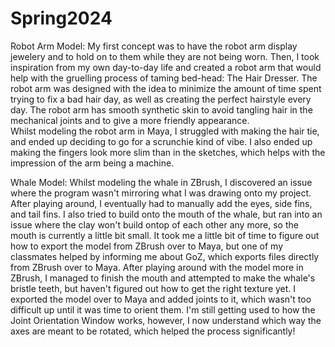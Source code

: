 # Spring2024
Robot Arm Model:
My first concept was to have the robot arm display jewelery and to hold on to them while they are not being worn. Then, I took inspiration from my own day-to-day life and created a robot arm that would help with the gruelling process of taming bed-head: The Hair Dresser. The robot arm was designed with the idea to minimize the amount of time spent trying to fix a bad hair day, as well as creating the perfect hairstyle every day. The robot arm has smooth synthetic skin to avoid tangling hair in the mechanical joints and to give a more friendly appearance.  
Whilst modeling the robot arm in Maya, I struggled with making the hair tie, and ended up deciding to go for a scrunchie kind of vibe. I also ended up making the fingers look more slim than in the sketches, which helps with the impression of the arm being a machine.

Whale Model:
Whilst modeling the whale in ZBrush, I discovered an issue where the program wasn't mirroring what I was drawing onto my project. After playing around, I eventually had to manually add the eyes, side fins, and tail fins. I also tried to build onto the mouth of the whale, but ran into an issue where the clay won't build ontop of each other any more, so the mouth is currently a little bit small. It took me a little bit of time to figure out how to export the model from ZBrush over to Maya, but one of my classmates helped by informing me about GoZ, which exports files directly from ZBrush over to Maya.
After playing around with the model more in ZBrush, I managed to finish the mouth and attempted to make the whale's bristle teeth, but haven't figured out how to get the right texture yet. I exported the model over to Maya and added joints to it, which wasn't too difficult up until it was time to orient them. I'm still getting used to how the Joint Orientation Window works, however, I now understand which way the axes are meant to be rotated, which helped the process significantly! 
